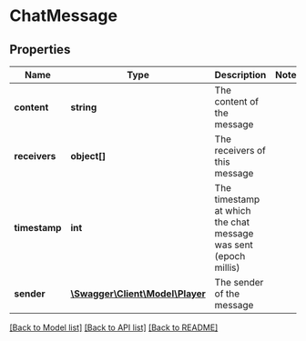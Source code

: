# ChatMessage

## Properties
Name | Type | Description | Notes
------------ | ------------- | ------------- | -------------
**content** | **string** | The content of the message | 
**receivers** | **object[]** | The receivers of this message | 
**timestamp** | **int** | The timestamp at which the chat message was sent (epoch millis) | 
**sender** | [**\Swagger\Client\Model\Player**](Player.md) | The sender of the message | 

[[Back to Model list]](../README.md#documentation-for-models) [[Back to API list]](../README.md#documentation-for-api-endpoints) [[Back to README]](../README.md)


